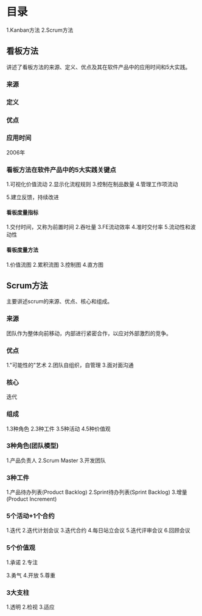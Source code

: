 # 目录
1.Kanban方法
2.Scrum方法

## 看板方法
讲述了看板方法的来源、定义、优点及其在软件产品中的应用时间和5大实践。

### 来源
### 定义
### 优点
### 应用时间
2006年
### 看板方法在软件产品中的5大实践关键点
1.可视化价值流动
2.显示化流程规则
3.控制在制品数量
4.管理工作项流动

5.建立反馈，持续改进

#### 看板度量指标
1.交付时间，又称为前置时间
2.吞吐量
3.FE流动效率
4.准时交付率
5.流动性和波动性

#### 看板度量方法
1.价值流图
2.累积流图
3.控制图
4.直方图

## Scrum方法
主要讲述scrum的来源、优点、核心和组成。

### 来源
团队作为整体向前移动，内部进行紧密合作，以应对外部激烈的竞争。

### 优点
1."可能性的"艺术
2.团队自组织，自管理
3.面对面沟通

### 核心
迭代

### 组成
1.3种角色
2.3种工件
3.5种活动
4.5种价值观

### 3种角色(团队模型)
1.产品负责人
2.Scrum Master
3.开发团队

### 3种工件
1.产品待办列表(Product Backlog)
2.Sprint待办列表(Sprint Backlog)
3.增量(Product Increment)

### 5个活动+1个合约
1.迭代
2.迭代计划会议
3.迭代合约
4.每日站立会议
5.迭代评审会议
6.回顾会议

### 5个价值观
1.承诺
2.专注

3.勇气
4.开放
5.尊重

### 3大支柱
1.透明
2.检视
3.适应
